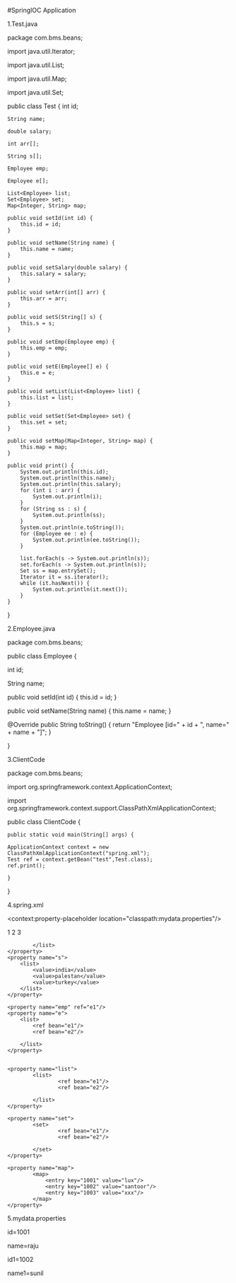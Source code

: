  #SpringIOC Application
 
 1.Test.java
 
 package com.bms.beans;

import java.util.Iterator;

import java.util.List;

import java.util.Map;

import java.util.Set;

public class Test {
	int id;
	
	String name;
	
	double salary;

	int arr[];
	
	String s[];

	Employee emp;
	
	Employee e[];

	List<Employee> list;
	Set<Employee> set;
	Map<Integer, String> map;

	public void setId(int id) {
		this.id = id;
	}

	public void setName(String name) {
		this.name = name;
	}

	public void setSalary(double salary) {
		this.salary = salary;
	}

	public void setArr(int[] arr) {
		this.arr = arr;
	}

	public void setS(String[] s) {
		this.s = s;
	}

	public void setEmp(Employee emp) {
		this.emp = emp;
	}

	public void setE(Employee[] e) {
		this.e = e;
	}

	public void setList(List<Employee> list) {
		this.list = list;
	}

	public void setSet(Set<Employee> set) {
		this.set = set;
	}

	public void setMap(Map<Integer, String> map) {
		this.map = map;
	}

	public void print() {
		System.out.println(this.id);
		System.out.println(this.name);
		System.out.println(this.salary);
		for (int i : arr) {
			System.out.println(i);
		}
		for (String ss : s) {
			System.out.println(ss);
		}
		System.out.println(e.toString());
		for (Employee ee : e) {
			System.out.println(ee.toString());
		}

		list.forEach(s -> System.out.println(s));
		set.forEach(s -> System.out.println(s));
		Set ss = map.entrySet();
		Iterator it = ss.iterator();
		while (it.hasNext()) {
			System.out.println(it.next());
		}
	}
}


2.Employee.java

package com.bms.beans;

public class Employee {

int id;

String name;

public void setId(int id) {
	this.id = id;
}

public void setName(String name) {
	this.name = name;
}

@Override
public String toString() {
	return "Employee [id=" + id + ", name=" + name + "]";
}




}

3.ClientCode

package com.bms.beans;

import org.springframework.context.ApplicationContext;

import org.springframework.context.support.ClassPathXmlApplicationContext;

public class ClientCode {

	public static void main(String[] args) {
		
	ApplicationContext context = new ClassPathXmlApplicationContext("spring.xml");
	Test ref = context.getBean("test",Test.class);
	ref.print();

	}

}

4.spring.xml

<?xml version="1.0" encoding="UTF-8" standalone="no"?>

<beans xmlns="http://www.springframework.org/schema/beans"
 xmlns:xsi="http://www.w3.org/2001/XMLSchema-instance"
 xmlns:context="http://www.springframework.org/schema/context"	
xsi:schemaLocation="http://www.springframework.org/schema/beans
 http://www.springframework.org/schema/beans/spring-beans-4.3.xsd
 http://www.springframework.org/schema/context
 http://www.springframework.org/schema/context/spring-context-4.3.xsd">

<context:property-placeholder location="classpath:mydata.properties"/>

<bean id="e1" class="com.bms.beans.Employee">
	<property name="id" value="${id}"/>
	<property name="name" value="${name}"/>
</bean>

<bean id="e2" class="com.bms.beans.Employee">
	<property name="id" value="${id1}"/>
	<property name="name" value="${name1}"/>
</bean>

<bean id="test" class="com.bms.beans.Test" scope="singleton">
	<property name="id" value="1001"/>
	<property name="name" value="ss"/>
	<property name="salary" value="45000.00"/>
	<property name="arr">
			<list>
				<value>1</value>
				<value>2</value>
				<value>3</value>
				
			</list>
	</property>
	<property name="s">
		<list>
			<value>india</value>
			<value>palestan</value>
			<value>turkey</value>
		</list>
	</property>
	
	<property name="emp" ref="e1"/>
	<property name="e">
		<list>
			<ref bean="e1"/>
			<ref bean="e2"/>
			
		</list>
	</property>
	
	
	<property name="list">
			<list>
					<ref bean="e1"/>
					<ref bean="e2"/>
				
			</list>
	</property>
	
	<property name="set">
			<set>
					<ref bean="e1"/>
					<ref bean="e2"/>
				
			</set>
	</property>
	
	<property name="map">
			<map>
				<entry key="1001" value="lux"/>
				<entry key="1002" value="santoor"/>
				<entry key="1003" value="xxx"/>
			</map>
	</property>
	
	
</bean>

</beans>

5.mydata.properties

id=1001

name=raju

id1=1002

name1=sunil
